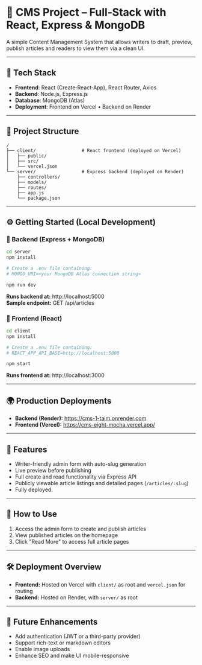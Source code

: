 # 📝 CMS Project – Full‑Stack with React, Express & MongoDB

A simple Content Management System that allows writers to draft, preview, publish articles and readers to view them via a clean UI.

---

## 🚀 Tech Stack

- **Frontend**: React (Create‑React‑App), React Router, Axios  
- **Backend**: Node.js, Express.js  
- **Database**: MongoDB (Atlas)  
- **Deployment**: Frontend on Vercel • Backend on Render  

---

## 📁 Project Structure

```
/
├── client/                 # React frontend (deployed on Vercel)
│   ├── public/
│   ├── src/
│   └── vercel.json
└── server/                 # Express backend (deployed on Render)
    ├── controllers/
    ├── models/
    ├── routes/
    ├── app.js
    └── package.json
```

---

## ⚙️ Getting Started (Local Development)

### 🔹 Backend (Express + MongoDB)

```bash
cd server
npm install

# Create a .env file containing:
# MONGO_URI=<your MongoDB Atlas connection string>

npm run dev
```

**Runs backend at:** http://localhost:5000  
**Sample endpoint:** GET /api/articles

### 🔹 Frontend (React)

```bash
cd client
npm install

# Create a .env file containing:
# REACT_APP_API_BASE=http://localhost:5000

npm start
```

**Runs frontend at:** http://localhost:3000

---

## 🌍 Production Deployments

- **Backend (Render):** https://cms-1-taim.onrender.com
- **Frontend (Vercel):** https://cms-eight-mocha.vercel.app/
---

## 🧪 Features

- Writer-friendly admin form with auto-slug generation
- Live preview before publishing
- Full create and read functionality via Express API
- Publicly viewable article listings and detailed pages (`/articles/:slug`)
- Fully deployed.

---

## 📌 How to Use

1. Access the admin form to create and publish articles
2. View published articles on the homepage
3. Click "Read More" to access full article pages

---

## 🛠 Deployment Overview

- **Frontend:** Hosted on Vercel with `client/` as root and `vercel.json` for routing
- **Backend:** Hosted on Render, with `server/` as root

---

## 🔧 Future Enhancements

- Add authentication (JWT or a third-party provider)
- Support rich-text or markdown editors
- Enable image uploads
- Enhance SEO and make UI mobile-responsive
